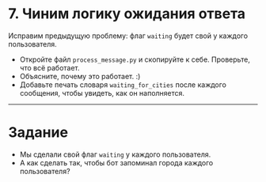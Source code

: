 # 7. Чиним логику ожидания ответа



Исправим предыдущую проблему: флаг `waiting` будет свой у каждого пользователя.

- Откройте файл `process_message.py` и скопируйте к себе. Проверьте, что всё работает.
- Объясните, почему это работает. :)
- Добавьте печать словаря `waiting_for_cities` после каждого сообщения, чтобы увидеть, как он наполняется.  


---
# Задание 

- Мы сделали свой флаг `waiting` у каждого пользователя.
- А как сделать так, чтобы бот запоминал города каждого пользователя?


